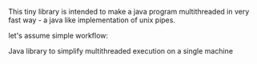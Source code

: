 This tiny library is intended to make a java program multithreaded in very fast way - a java like implementation of unix pipes.

let's assume simple workflow:



Java library to simplify multithreaded execution on a single machine
